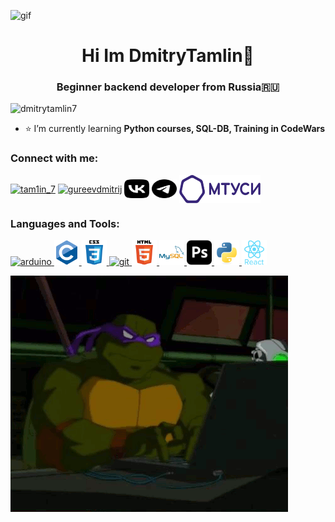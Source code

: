 ![gif](pix/spider-man-spider-verse.gif)

<h1 align="center">Hi  Im DmitryTamlin👻</h1>
<h3 align="center">Beginner backend developer from Russia🇷🇺</h3>

<p align="left"> <img src="https://komarev.com/ghpvc/?username=dmitrytamlin7&label=Profile%20views&color=0e75b6&style=flat" alt="dmitrytamlin7" /> </p>

- ⭐️ I’m currently learning **Python courses, SQL-DB, Training in CodeWars**

<h3 align="left">Connect with me:</h3>
<p align="left">
<a href="https://instagram.com/tam1in_7" target="blank"><img align="center" src="https://raw.githubusercontent.com/rahuldkjain/github-profile-readme-generator/master/src/images/icons/Social/instagram.svg" alt="tam1in_7" height="30" width="40" /></a>
<a href="https://discord.gg/gureevdmitrij" target="blank"><img align="center" src="https://raw.githubusercontent.com/rahuldkjain/github-profile-readme-generator/master/src/images/icons/Social/discord.svg" alt="gureevdmitrij" height="30" width="40" /></a>
<a href="https://vk.com/tam1in_7" target="blank"><img align="center" src="pix/vk.svg" alt="gureevdmitrij" height="30" width="40" color= #0077FF /></a>
<a href="https://t.me/Tamlin7" target="blank"><img align="center" src="pix/telegram.svg" alt="tam1in7" height="30" width="40" /></a> <a href="https://mtuci.ru" target="blank"><img align="center" src="pix/mtuci_logo.0a97624b.png" alt="tam1in7" height="45" width="130" /></a>


</p>

<h3 align="left">Languages and Tools:</h3>
<p align="left"> <a href="https://www.arduino.cc/" target="_blank" rel="noreferrer"> <img src="https://cdn.worldvectorlogo.com/logos/arduino-1.svg" alt="arduino" width="40" height="40"/> </a> <a href="https://www.cprogramming.com/" target="_blank" rel="noreferrer"> <img src="https://raw.githubusercontent.com/devicons/devicon/master/icons/c/c-original.svg" alt="c" width="40" height="40"/> </a> <a href="https://www.w3schools.com/css/" target="_blank" rel="noreferrer"> <img src="https://raw.githubusercontent.com/devicons/devicon/master/icons/css3/css3-original-wordmark.svg" alt="css3" width="40" height="40"/> </a> <a href="https://git-scm.com/" target="_blank" rel="noreferrer"> <img src="https://www.vectorlogo.zone/logos/git-scm/git-scm-icon.svg" alt="git" width="40" height="40"/> </a> <a href="https://www.w3.org/html/" target="_blank" rel="noreferrer"> <img src="https://raw.githubusercontent.com/devicons/devicon/master/icons/html5/html5-original-wordmark.svg" alt="html5" width="40" height="40"/> </a> <a href="https://www.mysql.com/" target="_blank" rel="noreferrer"> <img src="https://raw.githubusercontent.com/devicons/devicon/master/icons/mysql/mysql-original-wordmark.svg" alt="mysql" width="40" height="40"/> </a>  </a> <a href="https://www.photoshop.com/en" target="_blank" rel="noreferrer"> <img src="pix/adobephotoshop.svg" alt="photoshop" width="40" height="40"/> </a> <a href="https://www.python.org" target="_blank" rel="noreferrer"> <img src="https://raw.githubusercontent.com/devicons/devicon/master/icons/python/python-original.svg" alt="python" width="40" height="40"/> </a> <a href="https://reactjs.org/" target="_blank" rel="noreferrer"> <img src="https://raw.githubusercontent.com/devicons/devicon/master/icons/react/react-original-wordmark.svg" alt="react" width="40" height="40"/> </a> 

![gif](pix/5611e7327fdfea18429920f28cdbb923987c92bcr1-444-378_hq.gif)

</p>

